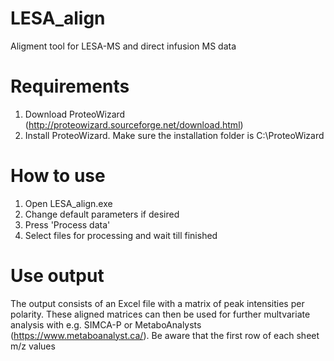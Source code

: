 # LESA_align
Aligment tool for LESA-MS and direct infusion MS data

# Requirements
1. Download ProteoWizard (http://proteowizard.sourceforge.net/download.html)
2. Install ProteoWizard. Make sure the installation folder is C:\ProteoWizard

# How to use
1. Open LESA_align.exe
2. Change default parameters if desired
3. Press 'Process data'
4. Select files for processing and wait till finished

# Use output
The output consists of an Excel file with a matrix of peak intensities per polarity. These aligned matrices can then be used for further multvariate analysis with e.g. SIMCA-P or MetaboAnalysts (https://www.metaboanalyst.ca/). Be aware that the first row of each sheet m/z values
